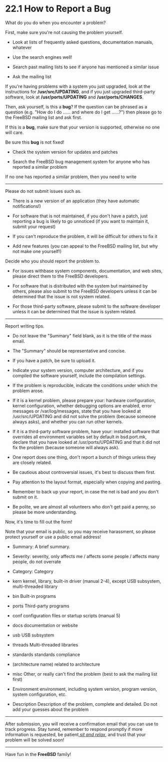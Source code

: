 # 22.1 How to Report a Bug

What do you do when you encounter a problem?


First, make sure you're not causing the problem yourself.

- Look at lists of frequently asked questions, documentation manuals, whatever

- Use the search engines well!

- Search past mailing lists to see if anyone has mentioned a similar issue

- Ask the mailing list


If you're having problems with a system you just upgraded, look at the instructions for **/usr/src/UPDATING**, and if you just upgraded third-party software, look at **/usr/ports/UPDATING** and **/usr/ports/CHANGES**.


Then, ask yourself, is this a **bug**? If the question can be phrased as a question (e.g. "How do I do ...... and where do I get ......?") then please go to the FreeBSD mailing list and ask first.

If this is a **bug**, make sure that your version is supported, otherwise no one will care.

Be sure this **bug** is not fixed!

- Check the system version for updates and patches

- Search the FreeBSD bug management system for anyone who has reported a similar problem

If no one has reported a similar problem, then you need to write

***

Please do not submit issues such as.

- There is a new version of an application (they have automatic notifications!)

- For software that is not maintained, if you don't have a patch, just reporting a bug is likely to go unnoticed (if you want to maintain it, submit your request)

- If you can't reproduce the problem, it will be difficult for others to fix it

- Add new features (you can appeal to the FreeBSD mailing list, but why not make one yourself!)


Decide who you should report the problem to.

- For issues withbase system components, documentation, and web sites, please direct them to the FreeBSD developers.

- For software that is distributed with the system but maintained by others, please also submit to the FreeBSD developers unless it can be determined that the issue is not system related.

- For those third-party software, please submit to the software developer unless it can be determined that the issue is system related.

***

Report writing tips.

- Do not leave the "Summary" field blank, as it is the title of the mass email.

- The "Summary" should be representative and concise.

- If you have a patch, be sure to upload it.

- Indicate your system version, computer architecture, and if you compiled the software yourself, include the compilation settings.

- If the problem is reproducible, indicate the conditions under which the problem arose.

- If it is a kernel problem, please prepare your: hardware configuration, kernel configuration, whether debugging options are enabled, error messages or /var/log/messages, state that you have looked at /usr/src/UPDATING and did not solve the problem (because someone always asks), and whether you can run other kernels.

- If it is a third-party software problem, have your: installed software that overrides all environment variables set by default in bsd.port.mk, declare that you have looked at /usr/ports/UPDATING and that it did not fix the problem (because someone will always ask).

- One report does one thing, don't report a bunch of things unless they are closely related.

- Be cautious about controversial issues, it's best to discuss them first.

- Pay attention to the layout format, especially when copying and pasting.

- Remember to back up your report, in case the net is bad and you don't submit on it.

- Be polite, we are almost all volunteers who don't get paid a penny, so please be more understanding.


Now, it's time to fill out the form!

Note that your email is public, so you may receive harassment, so please protect yourself or use a public email address!

- Summary: A brief summary.

- Severity: severity, only affects me / affects some people / affects many people, do not overrate

- Category: Category

- kern kernel, library, built-in driver (manual 2-4), except USB subsystem, multi-threaded library

- bin Built-in programs

- ports Third-party programs

- conf configuration files or startup scripts (manual 5)

- docs documentation or website

- usb USB subsystem

- threads Multi-threaded libraries

- standards standards compliance

- (architecture name) related to architecture

- misc Other, or really can't find the problem (best to ask the mailing list first)

- Environment environment, including system version, program version, system configuration, etc.

- Description Description of the problem, complete and detailed. Do not add your guesses about the problem

***

After submission, you will receive a confirmation email that you can use to track progress. Stay tuned, remember to respond promptly if more information is requested, be patient,[_sit and relax_](https://jikipedia.com/definition/732345544), and trust that your problem will be solved soon!

***

Have fun in the **FreeBSD** family!
